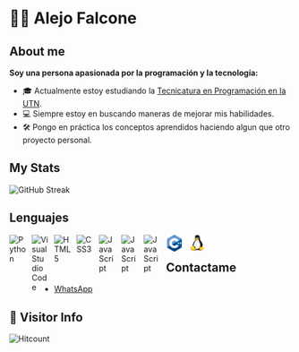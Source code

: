 # 🧑‍💻 Alejo Falcone

## About me

**Soy una persona apasionada por la programación y la tecnología:**
- 🎓 Actualmente estoy estudiando la [Tecnicatura en Programación en la UTN](https://extensionfra.com.ar/courses/tecnicatura-en-programacion-ingreso/). 
- 💻 Siempre estoy en buscando maneras de mejorar mis habilidades.
- 🛠  Pongo en práctica los conceptos aprendidos haciendo algun que otro proyecto personal.


## My Stats 
![GitHub Streak](https://github-readme-stats.vercel.app/api?username=AleFalcone27&count_private=true&show_icons=true&theme=)


## Lenguajes

<img align="left" alt="Python" width="30px" src="https://cdn.jsdelivr.net/gh/devicons/devicon/icons/python/python-original.svg" style="padding-right:10px;" />

<img align="left" alt="Visual Studio Code" width="30px" src="https://cdn.jsdelivr.net/gh/devicons/devicon/icons/vscode/vscode-original.svg" style="padding-right:10px;" />

<img align="left" alt="HTML5" width="30px" src="https://cdn.jsdelivr.net/gh/devicons/devicon/icons/html5/html5-original.svg" style="padding-right:10px;" />

<img align="left" alt="CSS3" width="30px" src="https://cdn.jsdelivr.net/gh/devicons/devicon/icons/css3/css3-original.svg" style="padding-right:10px;" />

<img align="left" alt="JavaScript" width="30px" src="https://cdn.jsdelivr.net/gh/devicons/devicon/icons/javascript/javascript-original.svg" style="padding-right:10px;" />

<img align="left" alt="JavaScript" width="30px" src="https://cdn.jsdelivr.net/gh/devicons/devicon/icons/cplusplus/cplusplus-line.svg" style="padding-right:10px;" />

<img align="left" alt="JavaScript" width="30px" src="https://cdn.jsdelivr.net/gh/devicons/devicon/icons/arduino/arduino-original-wordmark.svg" style="padding-right:10px;" />

<img align="left" alt="JavaScript" width="30px" src="https://github.com/devicons/devicon/blob/v2.15.1/icons/cplusplus/cplusplus-original.svg" style="padding-right:10px;" />

<img align="left" alt="JavaScript" width="30px" src="https://github.com/devicons/devicon/blob/v2.15.1/icons/linux/linux-original.svg" style="padding-right:10px;" />

<br>


## Contactame
- [WhatsApp](https://wa.me/542281305392)

## 👀 Visitor Info

![Hitcount](https://komarev.com/ghpvc/?username=AleFalcone27&color=57bcd9)
